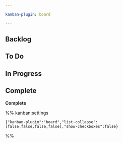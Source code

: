 ```yaml
---

kanban-plugin: board

---
```


## Backlog



## To Do



## In Progress



## Complete

**Complete**




%% kanban:settings
```
{"kanban-plugin":"board","list-collapse":[false,false,false,false],"show-checkboxes":false}
```
%%